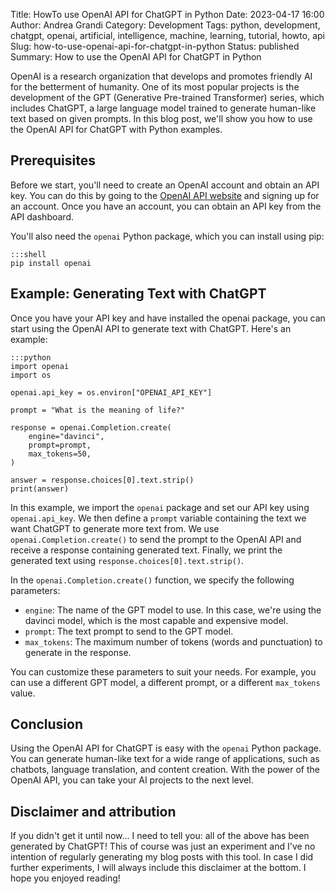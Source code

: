 Title: HowTo use OpenAI API for ChatGPT in Python
Date: 2023-04-17 16:00
Author: Andrea Grandi
Category: Development
Tags: python, development, chatgpt, openai, artificial, intelligence, machine, learning, tutorial, howto, api
Slug: how-to-use-openai-api-for-chatgpt-in-python
Status: published
Summary: How to use the OpenAI API for ChatGPT in Python

OpenAI is a research organization that develops and promotes friendly AI for the betterment of humanity. One of its most popular projects is the development of the GPT (Generative Pre-trained Transformer) series, which includes ChatGPT, a large language model trained to generate human-like text based on given prompts. In this blog post, we'll show you how to use the OpenAI API for ChatGPT with Python examples.

## Prerequisites

Before we start, you'll need to create an OpenAI account and obtain an API key. You can do this by going to the [OpenAI API website](https://beta.openai.com/docs/api-reference/introduction) and signing up for an account. Once you have an account, you can obtain an API key from the API dashboard.

You'll also need the `openai` Python package, which you can install using pip:

    :::shell
    pip install openai

## Example: Generating Text with ChatGPT

Once you have your API key and have installed the openai package, you can start using the OpenAI API to generate text with ChatGPT. Here's an example:

    :::python
    import openai
    import os

    openai.api_key = os.environ["OPENAI_API_KEY"]

    prompt = "What is the meaning of life?"

    response = openai.Completion.create(
        engine="davinci",
        prompt=prompt,
        max_tokens=50,
    )

    answer = response.choices[0].text.strip()
    print(answer)

In this example, we import the `openai` package and set our API key using `openai.api_key`. We then define a `prompt` variable containing the text we want ChatGPT to generate more text from. We use `openai.Completion.create()` to send the prompt to the OpenAI API and receive a response containing generated text. Finally, we print the generated text using `response.choices[0].text.strip()`.

In the `openai.Completion.create()` function, we specify the following parameters:

- `engine`: The name of the GPT model to use. In this case, we're using the davinci model, which is the most capable and expensive model.
- `prompt`: The text prompt to send to the GPT model.
- `max_tokens`: The maximum number of tokens (words and punctuation) to generate in the response.

You can customize these parameters to suit your needs. For example, you can use a different GPT model, a different prompt, or a different `max_tokens` value.

## Conclusion

Using the OpenAI API for ChatGPT is easy with the `openai` Python package. You can generate human-like text for a wide range of applications, such as chatbots, language translation, and content creation. With the power of the OpenAI API, you can take your AI projects to the next level.

## Disclaimer and attribution

If you didn't get it until now... I need to tell you: all of the above has been generated by ChatGPT! This of course was just an experiment and I've no intention of regularly generating my blog posts with this tool. In case I did further experiments, I will always include this disclaimer at the bottom. I hope you enjoyed reading!
